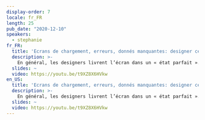 ```yaml
---
display-order: 7
locale: fr_FR
length: 25
pub_date: "2020-12-10"
speakers:
  - stephanie
fr_FR:
  title: 'Ecrans de chargement, erreurs, donnés manquantes: designer ces cas oubliés'
  description: >-
    En général, les designers livrent l’écran dans un « état parfait ». C’est l’écran final, une fois que tout est bien chargé, avec toutes les bonnes données, les bonnes images, rien ne manque, tout s’est bien déroulé. Ce qu’il se passe avant, durant ces quelques millisecondes (ou parfois secondes) de chargement est souvent laissé à l’appréciation de l’équipe de développement. Tout comme ce qui se passe s’il manque une donnée, qu’une serveur met du temps à répondre, répond une erreur, une ressource manquante, etc. Designer ces « cas oubliés » permet grandement d’améliorer la collaboration designer / developers sur des thématiques de performance.
  slides: ~
  video: https://youtu.be/t9XZ8X6HVkw
en_US:
  title: 'Ecrans de chargement, erreurs, donnés manquantes: designer ces cas oubliés'
  description: >-
    En général, les designers livrent l’écran dans un « état parfait ». C’est l’écran final, une fois que tout est bien chargé, avec toutes les bonnes données, les bonnes images, rien ne manque, tout s’est bien déroulé. Ce qu’il se passe avant, durant ces quelques millisecondes (ou parfois secondes) de chargement est souvent laissé à l’appréciation de l’équipe de développement. Tout comme ce qui se passe s’il manque une donnée, qu’une serveur met du temps à répondre, répond une erreur, une ressource manquante, etc. Designer ces « cas oubliés » permet grandement d’améliorer la collaboration designer / developers sur des thématiques de performance.
  slides: ~
  video: https://youtu.be/t9XZ8X6HVkw
---
```

